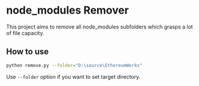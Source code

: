 # node_modules Remover

This project aims to remove all node_modules subfolders which grasps a lot of file capacity.

## How to use

```sh
python remove.py --folder="D:\source\EthereumWorks"
```
Use `--folder` option if you want to set target directory.


